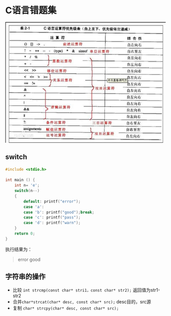 # C语言错题集



![image-20191203224406458](img/image-20191203224406458.png)



## switch

```C
#include <stdio.h>

int main () {
	int n= 'e';
	switch(n--)
	{
		default: printf("error");
		case 'a':
		case 'b': printf("good");break;
		case 'c': printf("pass");
		case 'd': printf("warn");
	}
	return 0;
}

```

执行结果为：

> error good

## 字符串的操作

- 比较 `int strcmp(const char* stri1，const char* str2);`  返回值为str1-str2
- 合并`char*strcat(char* desc, const char* src);`   desc目的，src源
- 复制 `char* strcpy(char* desc, const char* src);`